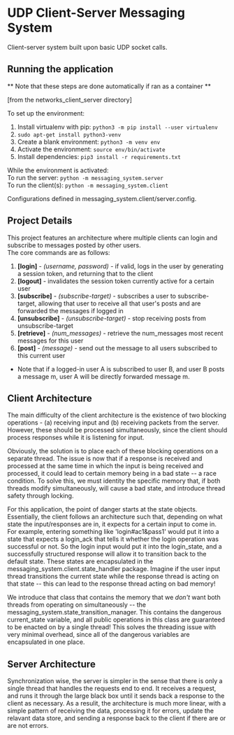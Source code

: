 # UDP Client-Server Messaging System
Client-server system built upon basic UDP socket calls. 

## Running the application
** Note that these steps are done automatically if ran as a container **

[from the networks_client_server directory] <br>

To set up the environment: <br>
1. Install virtualenv with pip: `python3 -m pip install --user virtualenv`
2. `sudo apt-get install python3-venv`
3. Create a blank environment: `python3 -m venv env`
4. Activate the environment: `source env/bin/activate`
5. Install dependencies: `pip3 install -r requirements.txt`

While the environment is activated: <br>
To run the server: `python -m messaging_system.server` <br>
To run the client(s): `python -m messaging_system.client`

Configurations defined in messaging_system.client/server.config.

## Project Details
This project features an architecture where multiple clients can login and subscribe to messages posted by other users. <br>
The core commands are as follows:
1. <b>[login]</b> - <i>(username, password)</i> - if valid, logs in the user by generating a session token, and returning that to the client
2. <b>[logout]</b> - invalidates the session token currently active for a certain user
3. <b>[subscribe]</b> - <i>(subscribe-target)</i> - subscribes a user to subscribe-target, allowing that user to receive all that user's posts and are forwarded the messages if logged in
4. <b>[unsubscribe]</b> - <i>(unsubscribe-target)</i> - stop receiving posts from unsubscribe-target
5. <b>[retrieve]</b> - <i>(num_messages)</i> - retrieve the num_messages most recent messages for this user
6. <b>[post]</b> - <i>(message)</i> - send out the message to all users subscribed to this current user

* Note that if a logged-in user A is subscribed to user B, and user B posts a message m, user A will be directly forwarded message m.

## Client Architecture
The main difficulty of the client architecture is the existence of two blocking operations - (a) receiving input and (b) receiving packets from the server. However, these should be processed simultaneously, since the client should process responses while it is listening for input. 


Obviously, the solution is to place each of these blocking operations on a separate thread. The issue is now that if a response is received and processed at the same time in which the input is being received and processed, it could lead to certain memory being in a bad state -- a race condition. To solve this, we must identity the specific memory that, if both threads modify simultaneously, will cause a bad state, and introduce thread safety through locking.


For this application, the point of danger starts at the state objects. Essentially, the client follows an architecture such that, depending on what state the input/responses are in, it expects for a certain input to come in. For example, entering something like 'login#ac1&pass1' would put it into a state that expects a login_ack that tells it whether the login operation was successful or not. So the login input would put it into the login_state, and a successfully structured response will allow it to transition back to the default state. These states are encapsulated in the messaging_system.client.state_handler package. Imagine if the user input thread transitions the current state while the response thread is acting on that state -- this can lead to the response thread acting on bad memory!


We introduce that class that contains the memory that we <i> don't </i> want both threads from operating on simultaneously -- the messaging_system.state_transition_manager. This contains the dangerous current_state variable, and all public operations in this class are guaranteed to be enacted on by a single thread! This solves the threading issue with very minimal overhead, since all of the dangerous variables are encapsulated in one place.

## Server Architecture
Synchronization wise, the server is simpler in the sense that there is only a single thread that handles the requests end to end. It receives a request, and runs it through the large black box until it sends back a response to the client as necessary. As a resulit, the architecture is much more linear, with a simple pattern of receiving the data, processing it for errors, update the relavant data store, and sending a response back to the client if there are or are not errors.
